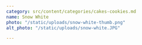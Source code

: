 ```yaml
---
category: src/content/categories/cakes-cookies.md
name: Snow White
photo: "/static/uploads/snow-white-thumb.png"
alt_photo: "/static/uploads/snow-white.JPG"

---
```


